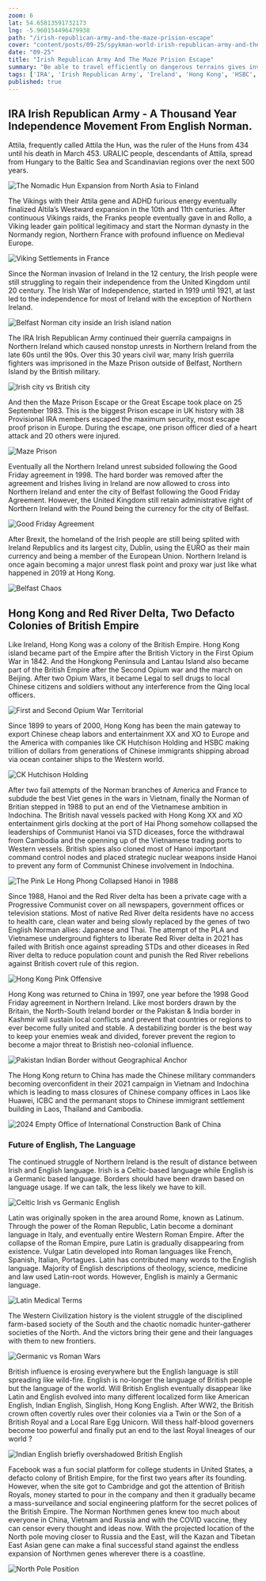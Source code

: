 ```yaml
--- 
zoom: 6
lat: 54.65813591732173
lng: -5.960154496479938
path: "/irish-republican-army-and-the-maze-prision-escape"
cover: "content/posts/09-25/spykman-world-irish-republican-army-and-the-maze-prison-escape.png"
date: "09-25"
title: "Irish Republican Army And The Maze Prision Escape"
summary: "Be able to travel efficiently on dangerous terrains gives invasive genes difficult to disrupt supply lines and countless beachhead positions inside competing gene territorials"
tags: ['IRA', 'Irish Republican Army', 'Ireland', 'Hong Kong', 'HSBC', 'British Royal Navy', 'United Kingdom', 'Naval Advantages', 'Beachhead Position', 'Spykman World','GeoGenetics']
published: true
---
```

## IRA Irish Republican Army - A Thousand Year Independence Movement From English Norman.

Attila, frequently called Attila the Hun, was the ruler of the Huns from 434 until his death in March 453. URALIC people, descendants of Attila, spread from Hungary to the Baltic Sea and Scandinavian regions over the next 500 years. 

![The Nomadic Hun Expansion from North Asia to Finland](https://storage.googleapis.com/spykman-world/Nomadic%20Hun%20Play%20Ground.png)

The Vikings with their Attila gene and ADHD furious energy eventually finalized Altila’s Westward expansion in the 10th and 11th centuries. After continuous Vikings raids, the Franks people eventually gave in and Rollo, a Viking leader gain political legitimacy and start the Norman dynasty in the Normandy region, Northern France with profound influence on Medieval Europe.

![Viking Settlements in France](https://storage.googleapis.com/spykman-world/Viking_Settlements_in_France.png) 

Since the Norman invasion of Ireland in the 12 century, the Irish people were still struggling to regain their independence from the United Kingdom until 20 century. The Irish War of Independence, started in 1919 until 1921, at last led to the independence for most of Ireland with the exception of Northern Ireland.   

![Belfast Norman city inside an Irish island nation](https://storage.googleapis.com/spykman-world/Belfast0-a-British-Proxy-Barrack.png)

The IRA Irish Republican Army continued their guerrila campaigns in Northern Ireland which caused nonstop unrests in Northern Ireland from the late 60s until the 90s. Over this 30 years civil war, many Irish guerrila fighters was imprisoned in the Maze Prison outside of Belfast, Northern Island by the British military.

![Irish city vs British city](https://storage.googleapis.com/spykman-world/Native_Irish_Celtic_vs_Norman_English_Invader.png)

And then the Maze Prison Escape or the Great Escape took place on 25 September 1983. This is the biggest Prison escape in UK history with 38 Provisional IRA members escaped the maximum security, most escape proof prison in Europe. During the escape, one prison officer died of a heart attack and 20 others were injured. 

![Maze Prison](https://storage.googleapis.com/spykman-world/Maze_Prision.png)

Eventually all the Northern Ireland unrest subsided following the Good Friday agreement in 1998. The hard border was removed after the agreement and Irishes living in Ireland are now allowed to cross into Northern Ireland and enter the city of Belfast following the Good Friday Agreement. However, the United Kingdom still retain administrative right of Northern Ireland with the Pound being the currency for the city of Belfast. 

![Good Friday Agreement](https://storage.googleapis.com/spykman-world/Good_Friday_Agrement.png)

After Brexit, the homeland of the Irish people are still being splited with Ireland Republics and its largest city, Dublin, using the EURO as their main currency and being a member of the European Union. Northern Ireland is once again becoming a major unrest flask point and proxy war just like what happened in 2019 at Hong Kong. 

![Belfast Chaos](https://storage.googleapis.com/spykman-world/Belfast_Chaos.png)

## Hong Kong and Red River Delta, Two Defacto Colonies of British Empire

Like Ireland, Hong Kong was a colony of the British Empire. Hong Kong island became part of the Empire after the British Victory in the First Opium War in 1842. And the Hongkong Peninsula and Lantau Island also became part of the British Empire after the Second Opium war and the march on Beijing. After two Opium Wars, it became Legal to sell drugs to local Chinese citizens and soldiers without any interference from the Qing local officers. 

![First and Second Opium War Territorial](https://storage.googleapis.com/spykman-world/First_and_Second_Opium_War_Territorial.png)

Since 1899 to years of 2000, Hong Kong has been the main gateway to export Chinese cheap labors and entertainment XX and XO to Europe and the America with companies like CK Hutchison Holding and HSBC making trillion of dollars from generations of Chinese immigrants shipping abroad via ocean container ships to the Western world. 

![CK Hutchison Holding](https://storage.googleapis.com/spykman-world/CK_Hutchison_Holding.png)

After two fail attempts of the Norman branches of America and France to subdude the best Viet genes in the wars in Vietnam, finally the Norman of Britian stepped in 1988 to put an end of the Vietnamese ambition in Indochina. The British naval vessels packed with Hong Kong XX and XO entertainment girls docking at the port of Hai Phong somehow collapsed the leaderships of Communist Hanoi via STD diceases, force the withdrawal from Cambodia and the openning up of the Vietnamese trading ports to Western vessels. British spies also cloned most of Hanoi important command control nodes and placed strategic nuclear weapons inside Hanoi to prevent any form of Communist Chinese involvement in Indochina.   

![The Pink Le Hong Phong Collapsed Hanoi in 1988](https://storage.googleapis.com/spykman-world/Pink_Skin_Dicease.png)

Since 1988, Hanoi and the Red River delta has been a private cage with a Progressive Communist cover on all newspapers, government offices or television stations.  Most of native Red River delta residents have no access to health care, clean water and being slowly replaced by the genes of two English Norman allies: Japanese and Thai. The attempt of the PLA and Vietnamese underground fighters to liberate Red River delta in 2021 has failed with British once against spreading STDs and other diceases in Red River delta to reduce population count and punish the Red River rebelions against British covert rule of this region.   

![Hong Kong Pink Offensive](https://storage.googleapis.com/spykman-world/TPBank.png)

Hong Kong was returned to China in 1997, one year before the 1998 Good Friday agreement in Northern Ireland. Like most borders drawn by the Britain, the North-South Ireland border or the Pakistan & India border in Kashmir will sustain local conflicts and prevent that countries or regions to ever become fully united and stable. A destabilizing border is the best way to keep your enemies weak and divided, forever prevent the region to become a major threat to Bristish neo-colonial influence. 

![Pakistan Indian Border without Geographical Anchor](https://storage.googleapis.com/spykman-world/Pakistan_Indian_Without_Geographical_Anchor.png)

The Hong Kong return to China has made the Chinese military commanders becoming overconfident in their 2021 campaign in Vietnam and Indochina which is leading to mass closures of Chinese company offices in Laos like Huawei, ICBC and the permanant stops to Chinese immigrant settlement building in Laos, Thailand and Cambodia.   

![2024 Empty Office of International Construction Bank of China](https://storage.googleapis.com/spykman-world/ICBC.png)

### Future of English, The Language

The continued struggle of Northern Ireland is the result of distance between Irish and English language. Irish is a Celtic-based language while English is a Germanic based language. Borders should have been drawn based on language usage. If we can talk, the less likely we have to kill. 

![Celtic Irish vs Germanic English](https://storage.googleapis.com/spykman-world/Celtic_Irish_vs_Germanic_English.png)

Latin was originally spoken in the area around Rome, known as Latinum. Through the power of the Roman Republic, Latin become a dominant language in Italy, and eventually entire Western Roman Empire. After the collapse of the Roman Empire, pure Latin is gradually disappearing from existence. Vulgar Latin developed into Roman languages like French, Spanish, Italian, Portagues. Latin has contributed many words to the English language. Majority of English descriptions of theology, science, medicine and law used Latin-root words. However, English is mainly a Germanic language.

![Latin Medical Terms](https://storage.googleapis.com/spykman-world/Med_school_latin_words.png)

The Western Civilization history is the violent struggle of the disciplined farm-based society of the South and the chaotic nomadic hunter-gatherer societies of the North. And the victors bring their gene and their languages with them to new frontiers.

![Germanic vs Roman Wars](https://storage.googleapis.com/spykman-world/Germanic_vs_Roman.png)

British influence is erosing everywhere but the English language is still spreading like wild-fire. English is no-longer the language of British people but the language of the world. Will British English eventually disappear like Latin and English evolved into many different localized form like American English, Indian English, Singlish, Hong Kong English. After WW2, the British crown often covertly rules over their colonies via a Twin or the Son of a British Royal and a Local Rare Egg Unicorn.
Will thess half-blood governers become too powerful and finally put an end to the last Royal lineages of our world ?  

![Indian English briefly overshadowed British English](https://storage.googleapis.com/spykman-world/Rishi_Sunak_Brown_Men_Leading_White_Men.png)

Facebook was a fun social platform for college students in United States, a defacto colony of British Empire, for the first two years after its founding. However, when the site got to Cambridge and got the attention of British Royals, money started to pour in the company and then it gradually became a mass-surveilance and social engineering platform for the secret polices of the British Empire. The Norman Northmen genes knew too much about everyone in China, Vietnam and Russia and with the COVID vaccine, they can censor every thought and ideas now. With the projected location of the North pole moving closer to Russia and the East, will the Kazan and Tibetan East Asian gene can make a final successful stand against the endless expansion of Northmen genes wherever there is a coastline.  

![North Pole Position](https://storage.googleapis.com/spykman-world/North_Pole_Position.png)